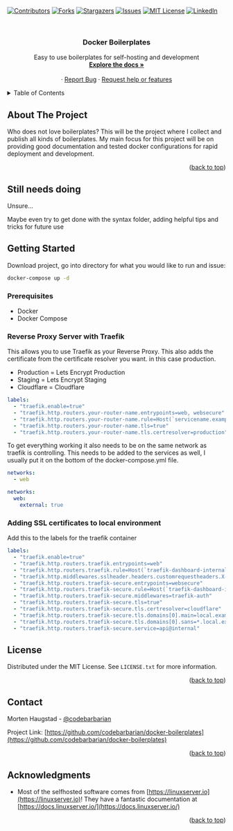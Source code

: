 <div id="top"></div>
<!--
*** Thanks for checking out the Best-README-Template. If you have a suggestion
*** that would make this better, please fork the repo and create a pull request
*** or simply open an issue with the tag "enhancement".
*** Don't forget to give the project a star!
*** Thanks again! Now go create something AMAZING! :D
-->



<!-- PROJECT SHIELDS -->
<!--
*** I'm using markdown "reference style" links for readability.
*** Reference links are enclosed in brackets [ ] instead of parentheses ( ).
*** See the bottom of this document for the declaration of the reference variables
*** for contributors-url, forks-url, etc. This is an optional, concise syntax you may use.
*** https://www.markdownguide.org/basic-syntax/#reference-style-links
-->
[![Contributors][contributors-shield]][contributors-url]
[![Forks][forks-shield]][forks-url]
[![Stargazers][stars-shield]][stars-url]
[![Issues][issues-shield]][issues-url]
[![MIT License][license-shield]][license-url]
[![LinkedIn][linkedin-shield]][linkedin-url]

<!-- PROJECT LOGO -->
<br />
<div align="center">


<h3 align="center">Docker Boilerplates</h3>

  <p align="center">
    Easy to use boilerplates for self-hosting and development
    <br />
    <a href="https://github.com/codebarbarian/docker-boilerplates"><strong>Explore the docs »</strong></a>
    <br />
    <br />
    ·
    <a href="https://github.com/codebarbarian/docker-boilerplates/issues">Report Bug</a>
    ·
    <a href="https://github.com/codebarbarian/docker-boilerplates/issues">Request help or features</a>
  </p>
</div>

<!-- TABLE OF CONTENTS -->
<details>
  <summary>Table of Contents</summary>
  <ol>
    <li>
      <a href="#about-the-project">About The Project</a>
    </li>
    <li>
      <a href="#still-needs-doing">Still needs doing</a>
    </li>
    <li>
      <a href="#getting-started">Getting Started</a>
      <ul>
        <li><a href="#prerequisites">Prerequisites</a></li>
        <li><a href="#reverse-proxy-server-with-traefik">Reverse Proxy Server with Traefik</a></li>
        <li><a href="#adding-ssl-certificates-to-local-environment">Adding SSL certificates to local environment</a></li>
      </ul>
    </li>
    <li><a href="#license">License</a></li>
    <li><a href="#contact">Contact</a></li>
    <li><a href="#acknowledgments">Acknowledgments</a></li>
  </ol>
</details>



<!-- ABOUT THE PROJECT -->
## About The Project
Who does not love boilerplates? This will be the project where I collect and publish all kinds of boilerplates. My main focus for this project will be on providing good documentation and tested docker configurations for rapid deployment and development.

<p align="right">(<a href="#top">back to top</a>)</p>

## Still needs doing
Unsure...

Maybe even try to get done with the syntax folder, adding helpful tips and tricks for future use

<!-- GETTING STARTED -->
## Getting Started
Download project, go into directory for what you would like to run and issue:

```bash
docker-compose up -d
```
### Prerequisites

* Docker
* Docker Compose


### Reverse Proxy Server with Traefik
This allows you to use Traefik as your Reverse Proxy. This also adds the certificate from the certificate resolver you want. in this case production. 

* Production = Lets Encrypt Production
* Staging = Lets Encrypt Staging
* Cloudflare = Cloudflare


```yaml
labels:
  - "traefik.enable=true"
  - "traefik.http.routers.your-router-name.entrypoints=web, websecure"
  - "traefik.http.routers.your-router-name.rule=Host(`servicename.example.com`)"
  - "traefik.http.routers.your-router-name.tls=true"
  - "traefik.http.routers.your-router-name.tls.certresolver=production"
```

To get everything working it also needs to be on the same network as traefik is controlling.
This needs to be added to the services as well, I usually put it on the bottom of the docker-compose.yml file.
```yaml
networks:
  - web

networks:
  web:
    external: true
```

### Adding SSL certificates to local environment
Add this to the labels for the traefik container
```yaml
labels:
  - "traefik.enable=true"
  - "traefik.http.routers.traefik.entrypoints=web"
  - "traefik.http.routers.traefik.rule=Host(`traefik-dashboard-internal.local.example.com`)"
  - "traefik.http.middlewares.sslheader.headers.customrequestheaders.X-Forwarded-Proto=https"
  - "traefik.http.routers.traefik-secure.entrypoints=websecure"
  - "traefik.http.routers.traefik-secure.rule=Host(`traefik-dashboard-internal.local.example.com`)"
  - "traefik.http.routers.traefik-secure.middlewares=traefik-auth"
  - "traefik.http.routers.traefik-secure.tls=true"
  - "traefik.http.routers.traefik-secure.tls.certresolver=cloudflare"
  - "traefik.http.routers.traefik-secure.tls.domains[0].main=local.example.com"
  - "traefik.http.routers.traefik-secure.tls.domains[0].sans=*.local.example.com"
  - "traefik.http.routers.traefik-secure.service=api@internal"
```



<!-- LICENSE -->
## License

Distributed under the MIT License. See `LICENSE.txt` for more information.

<p align="right">(<a href="#top">back to top</a>)</p>


<!-- CONTACT -->
## Contact

Morten Haugstad - [@codebarbarian](https://twitter.com/codebarbarian) 

Project Link: [https://github.com/codebarbarian/docker-boilerplates](https://github.com/codebarbarian/docker-boilerplates)

<p align="right">(<a href="#top">back to top</a>)</p>



<!-- ACKNOWLEDGMENTS -->
## Acknowledgments

* Most of the selfhosted software comes from [https://linuxserver.io](https://linuxserver.io)! They have a fantastic documentation at [https://docs.linuxserver.io/](https://docs.linuxserver.io/)

<p align="right">(<a href="#top">back to top</a>)</p>



<!-- MARKDOWN LINKS & IMAGES -->
<!-- https://www.markdownguide.org/basic-syntax/#reference-style-links -->
[contributors-shield]: https://img.shields.io/github/contributors/codebarbarian/docker-boilerplates.svg?style=for-the-badge
[contributors-url]: https://github.com/codebarbarian/docker-boilerplates/graphs/contributors
[forks-shield]: https://img.shields.io/github/forks/codebarbarian/docker-boilerplates.svg?style=for-the-badge
[forks-url]: https://github.com/codebarbarian/docker-boilerplates/network/members
[stars-shield]: https://img.shields.io/github/stars/codebarbarian/docker-boilerplates.svg?style=for-the-badge
[stars-url]: https://github.com/codebarbarian/docker-boilerplates/stargazers
[issues-shield]: https://img.shields.io/github/issues/codebarbarian/docker-boilerplates.svg?style=for-the-badge
[issues-url]: https://github.com/codebarbarian/docker-boilerplates/issues
[license-shield]: https://img.shields.io/github/license/codebarbarian/docker-boilerplates.svg?style=for-the-badge
[license-url]: https://github.com/codebarbarian/docker-boilerplates/blob/master/LICENSE.txt
[linkedin-shield]: https://img.shields.io/badge/-LinkedIn-black.svg?style=for-the-badge&logo=linkedin&colorB=555
[linkedin-url]: https://linkedin.com/in/mortenhaugstad
[product-screenshot]: images/screenshot.png